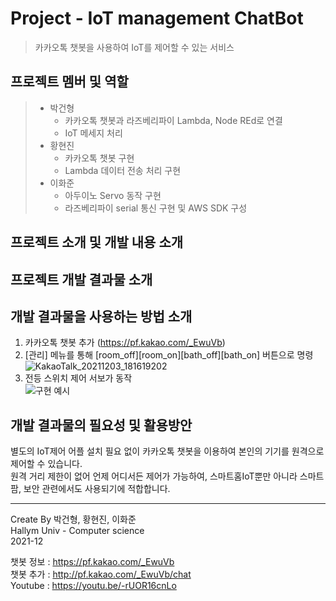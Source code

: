 # Project - IoT management ChatBot
>카카오톡 챗봇을 사용하여 IoT를 제어할 수 있는 서비스
    
## 프로젝트 멤버 및 역할
>* 박건형
>   * 카카오톡 챗봇과 라즈베리파이 Lambda, Node REd로 연결
>   * IoT 메세지 처리
>* 황현진
>   * 카카오톡 챗봇 구현
>   * Lambda 데이터 전송 처리 구현
>* 이화준
>   * 아두이노 Servo 동작 구현
>   * 라즈베리파이 serial 통신 구현 및 AWS SDK 구성
## 프로젝트 소개 및 개발 내용 소개

## 프로젝트 개발 결과물 소개
## 개발 결과물을 사용하는 방법 소개
1. 카카오톡 챗봇 추가 (https://pf.kakao.com/_EwuVb)
2. [관리] 메뉴를 통해 [room_off][room_on][bath_off][bath_on] 버튼으로 명령
![KakaoTalk_20211203_181619202](https://user-images.githubusercontent.com/13642330/144577691-d81a50b5-adb1-4bc2-9fe6-a1eccc8c7ea4.jpg)
3. 전등 스위치 제어 서보가 동작    
![구현 예시](https://user-images.githubusercontent.com/13642330/144577619-07373802-3ca4-4a4e-873d-f22c7b4dd2f8.jpg)
## 개발 결과물의 필요성 및 활용방안     
별도의 IoT제어 어플 설치 필요 없이 카카오톡 챗봇을 이용하여 본인의 기기를 원격으로 제어할 수 있습니다.        
원격 거리 제한이 없어 언제 어디서든 제어가 가능하여, 스마트홈IoT뿐만 아니라 스마트팜, 보안 관련에서도 사용되기에 적합합니다.

***

Create By 박건형, 황현진, 이화준    
Hallym Univ - Computer science      
2021-12     

챗봇 정보 : https://pf.kakao.com/_EwuVb    
챗봇 추가 : http://pf.kakao.com/_EwuVb/chat    
Youtube : https://youtu.be/-rUOR16cnLo     

